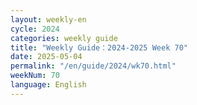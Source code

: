 ```yaml
---
layout: weekly-en
cycle: 2024
categories: weekly guide
title: "Weekly Guide：2024-2025 Week 70"
date: 2025-05-04
permalink: "/en/guide/2024/wk70.html"
weekNum: 70
language: English
---
```

